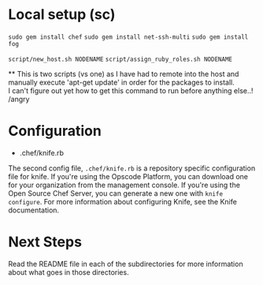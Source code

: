 Local setup (sc)
================
`sudo gem install chef`
`sudo gem install net-ssh-multi`
`sudo gem install fog`

`script/new_host.sh NODENAME`
`script/assign_ruby_roles.sh NODENAME`

** This is two scripts (vs one) as I have had to remote into the host and 
manually execute 'apt-get update' in order for the packages to install.  
I can't figure out yet how to get this command to run before anything else..! /angry

Configuration
=============

* .chef/knife.rb

The second config file, `.chef/knife.rb` is a repository specific configuration file for knife. If you're using the Opscode Platform, you can download one for your organization from the management console. If you're using the Open Source Chef Server, you can generate a new one with `knife configure`. For more information about configuring Knife, see the Knife documentation.

Next Steps
==========

Read the README file in each of the subdirectories for more information about what goes in those directories.
